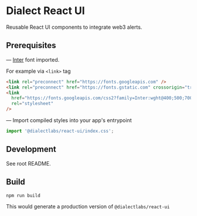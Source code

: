 # Dialect React UI

Reusable React UI components to integrate web3 alerts.

## Prerequisites

— [Inter](https://fonts.google.com/specimen/Inter) font imported.

For example via `<link>` tag

```html
<link rel="preconnect" href="https://fonts.googleapis.com" />
<link rel="preconnect" href="https://fonts.gstatic.com" crossorigin="true" />
<link
  href="https://fonts.googleapis.com/css2?family=Inter:wght@400;500;700&display=swap"
  rel="stylesheet"
/>
```

— Import compiled styles into your app's entrypoint

```typescript
import '@dialectlabs/react-ui/index.css';
```

## Development

See root README.

## Build

```shell
npm run build
```

This would generate a production version of `@dialectlabs/react-ui`
